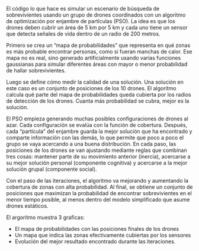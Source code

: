 El código lo que hace es simular un escenario de búsqueda de sobrevivientes usando un grupo de drones coordinados con un algoritmo de optimización por enjambre de partículas (PSO). La idea es que los drones deben cubrir un área de 5 km por 5 km y cada uno tiene un sensor que detecta señales de vida dentro de un radio de 200 metros.

Primero se crea un “mapa de probabilidades” que representa en qué zonas es más probable encontrar personas, como si fueran manchas de calor. Ese mapa no es real, sino generado artificialmente usando varias funciones gaussianas para simular diferentes áreas con mayor o menor probabilidad de hallar sobrevivientes.

Luego se define cómo medir la calidad de una solución. Una solución en este caso es un conjunto de posiciones de los 10 drones. El algoritmo calcula qué parte del mapa de probabilidades queda cubierta por los radios de detección de los drones. Cuanta más probabilidad se cubra, mejor es la solución.

El PSO empieza generando muchas posibles configuraciones de drones al azar. Cada configuración se evalúa con la función de cobertura. Después, cada “partícula” del enjambre guarda la mejor solución que ha encontrado y comparte información con las demás, lo que permite que poco a poco el grupo se vaya acercando a una buena distribución. En cada paso, las posiciones de los drones se van ajustando mediante reglas que combinan tres cosas: mantener parte de su movimiento anterior (inercia), acercarse a su mejor solución personal (componente cognitiva) y acercarse a la mejor solución grupal (componente social).

Con el paso de las iteraciones, el algoritmo va mejorando y aumentando la cobertura de zonas con alta probabilidad. Al final, se obtiene un conjunto de posiciones que maximizan la probabilidad de encontrar sobrevivientes en el menor tiempo posible, al menos dentro del modelo simplificado que asume drones estáticos.

El argoritmo muestra 3 graficas:
- El mapa de probabilidades con las posiciones finales de los drones
- Un mapa que indica las zonas efectivamente cubiertas por los sensores
- Evolución del mejor resultado encontrado durante las iteraciones.
